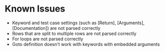 # Known Issues

* Keyword and test case settings (such as [Return], [Arguments], [Documentation]) are not parsed correctly
* Rows that are split to multiple rows are not parsed correctly
* For loops are not parsed correctly
* Goto definition doesn't work with keywords with embedded arguments

